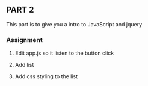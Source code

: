 ## PART 2 
This part is to give you a intro to JavaScript and jquery


### Assignment

1. Edit app.js so it listen to the button click


2. Add list

3. Add css styling to the list
